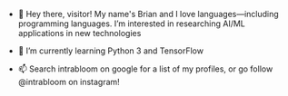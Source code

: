- 👋 Hey there, visitor! My name's Brian and I love languages—including programming languages. I’m interested in researching AI/ML  
applications in new technologies
- 🌱 I’m currently learning Python 3 and TensorFlow

- 📫 Search intrabloom on google for a list of my profiles, or go follow @intrabloom on instagram!

<!---
intrabloom/intrabloom is a ✨ special ✨ repository because its `README.md` (this file) appears on your GitHub profile.
You can click the Preview link to take a look at your changes.
--->
